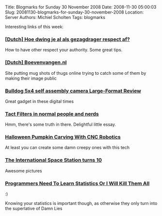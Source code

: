 Title: Blogmarks for Sunday 30 November 2008
Date: 2008-11-30 05:00:03
Slug: 20081130-blogmarks-for-sunday-30-november-2008
Location: Server
Authors: Michiel Scholten
Tags: blogmarks

<p>Interesting links of this week:</p>
<h3><a href="http://www.nrcnext.nl/geldenwerk/mijnwerk/article2075846.ece/Hoe_dwing_je_al_als_gezagdrager_respect_af">[Dutch] Hoe dwing je al als gezagdrager respect af?</a></h3>
<p>How to have other respect your authority. Some great tips.</p>
<h3><a href="http://www.boevenvangen.nl/">[Dutch] Boevenvangen.nl</a></h3>
<p>Site putting mug shots of thugs online trying to catch some of them by making their image public</p>
<h3><a href="http://www.ephotozine.com/article/Bulldog-5x4-self-assembly-camera">Bulldog 5x4 self assembly camera Large-Format Review</a></h3>
<p>Great gadget in these digital times</p>
<h3><a href="http://www.mit.edu/~jcb/tact.html">Tact Filters in normal people and nerds</a></h3>
<p>Hmm, there's some truth in there. Delightful little essay.</p>
<h3><a href="http://idle.slashdot.org/article.pl?sid=08/10/30/0027211">Halloween Pumpkin Carving With CNC Robotics</a></h3>
<p>At least you can create some damn creepy ones with this tech</p>
<h3><a href="http://www.boston.com/bigpicture/2008/11/the_international_space_statio.html">The International Space Station turns 10</a></h3>
<p>Awesome pictures</p>
<h3><a href="http://www.zedshaw.com/rants/programmer_stats.html">Programmers Need To Learn Statistics Or I Will Kill Them All</a></h3>
<p>:)</p>

<p>Knowing your statistics is important though, as otherwise they only turn into the superlative of Damn Lies</p>
